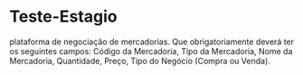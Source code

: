 # Teste-Estagio
 plataforma de negociação de mercadorias. Que obrigatoriamente deverá ter os seguintes campos: Código da Mercadoria, Tipo da Mercadoria, Nome da Mercadoria, Quantidade, Preço, Tipo do Negócio (Compra ou Venda).
